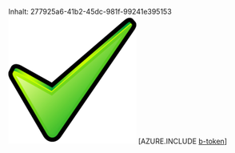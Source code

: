 Inhalt: 277925a6-41b2-45dc-981f-99241e395153![Bild](bb1fb812-1768-4d77-afb4-42f2d883d8a6.png)
[AZURE.INCLUDE [b-token](fe7802d1-4c79-4eb8-b1ee-d41d5eae0f22.md)]
